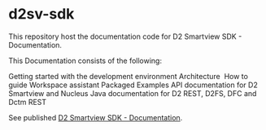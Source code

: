 # d2sv-sdk

This repository host the documentation code for D2 Smartview SDK - Documentation.

This Documentation consists of the following:

Getting started with the development environment
Architecture 
How to guide
Workspace assistant
Packaged Examples
API documentation for D2 Smartview and Nucleus
Java documentation for D2 REST, D2FS, DFC and Dctm REST

See published [D2 Smartview SDK - Documentation](https://opentext.github.io/d2sv-sdk/23.2.0/).